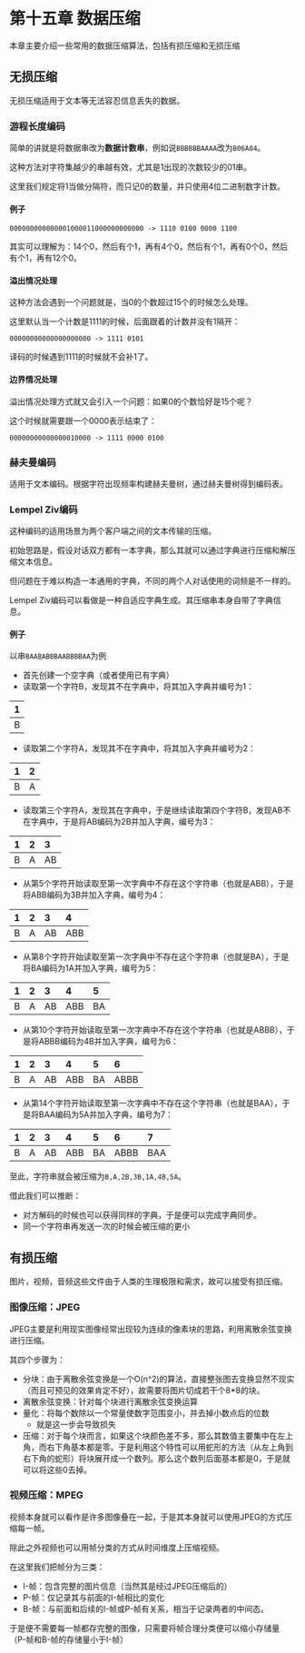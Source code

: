 # 第十五章 数据压缩

本章主要介绍一些常用的数据压缩算法，包括有损压缩和无损压缩

## 无损压缩

无损压缩适用于文本等无法容忍信息丢失的数据。

### 游程长度编码

简单的讲就是将数据串改为**数据计数串**，例如说`BBBBBBAAAA`改为`B06A04`。

这种方法对字符集越少的串越有效，尤其是1出现的次数较少的01串。

这里我们规定将1当做分隔符，而只记0的数量，并只使用4位二进制数字计数。

#### 例子

```text
000000000000001000011000000000000 -> 1110 0100 0000 1100
```

其实可以理解为：14个0，然后有个1，再有4个0，然后有个1，再有0个0，然后有个1，再有12个0。

#### 溢出情况处理

这种方法会遇到一个问题就是，当0的个数超过15个的时候怎么处理。

这里默认当一个计数是1111的时候，后面跟着的计数并没有1隔开：

```text
00000000000000000000 -> 1111 0101
```

译码的时候遇到1111的时候就不会补1了。

#### 边界情况处理

溢出情况处理方式就又会引入一个问题：如果0的个数恰好是15个呢？

这个时候就需要跟一个0000表示结束了：

```text
00000000000000010000 -> 1111 0000 0100
```

### 赫夫曼编码

适用于文本编码。根据字符出现频率构建赫夫曼树，通过赫夫曼树得到编码表。

### Lempel Ziv编码

这种编码的适用场景为两个客户端之间的文本传输的压缩。

初始思路是，假设对话双方都有一本字典，那么其就可以通过字典进行压缩和解压缩文本信息。

但问题在于难以构造一本通用的字典，不同的两个人对话使用的词频是不一样的。

Lempel Ziv编码可以看做是一种自适应字典生成。其压缩串本身自带了字典信息。

#### 例子

以串`BAABABBBAABBBBAA`为例

* 首先创建一个空字典（或者使用已有字典）
* 读取第一个字符B，发现其不在字典中，将其加入字典并编号为1：

| 1 |
| :--- |
| B |

* 读取第二个字符A，发现其不在字典中，将其加入字典并编号为2：

| 1 | 2 |
| :--- | :--- |
| B | A |

* 读取第三个字符A，发现其在字典中，于是继续读取第四个字符B，发现AB不在字典中，于是将AB编码为2B并加入字典，编号为3：

| 1 | 2 | 3 |
| :--- | :--- | :--- |
| B | A | AB |

* 从第5个字符开始读取至第一次字典中不存在这个字符串（也就是ABB），于是将ABB编码为3B并加入字典，编号为4：

| 1 | 2 | 3 | 4 |
| :--- | :--- | :--- | :--- |
| B | A | AB | ABB |

* 从第8个字符开始读取至第一次字典中不存在这个字符串（也就是BA），于是将BA编码为1A并加入字典，编号为5：

| 1 | 2 | 3 | 4 | 5 |
| :--- | :--- | :--- | :--- | :--- |
| B | A | AB | ABB | BA |

* 从第10个字符开始读取至第一次字典中不存在这个字符串（也就是ABBB），于是将ABBB编码为4B并加入字典，编号为6：

| 1 | 2 | 3 | 4 | 5 | 6 |
| :--- | :--- | :--- | :--- | :--- | :--- |
| B | A | AB | ABB | BA | ABBB |

* 从第14个字符开始读取至第一次字典中不存在这个字符串（也就是BAA），于是将BAA编码为5A并加入字典，编号为7：

| 1 | 2 | 3 | 4 | 5 | 6 | 7 |
| :--- | :--- | :--- | :--- | :--- | :--- | :--- |
| B | A | AB | ABB | BA | ABBB | BAA |

至此，字符串就会被压缩为`B,A,2B,3B,1A,4B,5A`。

借此我们可以推断：

* 对方解码的时候也可以获得同样的字典，于是便可以完成字典同步。
* 同一个字符串再发送一次的时候会被压缩的更小

## 有损压缩

图片，视频，音频这些文件由于人类的生理极限和需求，故可以接受有损压缩。

### 图像压缩：JPEG

JPEG主要是利用现实图像经常出现较为连续的像素块的思路，利用离散余弦变换进行压缩。

其四个步骤为：

* 分块：由于离散余弦变换是一个O\(n^2\)的算法，直接整张图去变换显然不现实（而且可预见的效果肯定不好），故需要将图片切成若干个8\*8的块。
* 离散余弦变换：针对每个块进行离散余弦变换运算
* 量化：将每个数除以一个常量使数字范围变小，并去掉小数点后的位数
  * 就是这一步会导致损失
* 压缩：对于每个块而言，如果这个块颜色差不多，那么其数值主要集中在左上角，而右下角基本都是零。于是利用这个特性可以用蛇形的方法（从左上角到右下角的蛇形）将块展开成一个数列。那么这个数列后面基本都是0，于是就可以将这些0去掉。

### 视频压缩：MPEG

视频本身就可以看作是许多图像叠在一起，于是其本身就可以使用JPEG的方式压缩每一帧。

除此之外视频也可以用帧分类的方式从时间维度上压缩视频。

在这里我们把帧分为三类：

* I-帧：包含完整的图片信息（当然其是经过JPEG压缩后的）
* P-帧：仅记录其与前面的I-帧相比的变化
* B-帧：与前面和后续的I-帧或P-帧有关系，相当于记录两者的中间态。

于是便不需要每一帧都存完整的图像，只需要将帧合理分类便可以缩小存储量（P-帧和B-帧的存储量小于I-帧）


